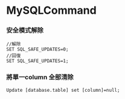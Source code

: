 # MySQLCommand


### 安全模式解除
    //解除
    SET SQL_SAFE_UPDATES=0;
    //回復
    SET SQL_SAFE_UPDATES=1;
    
### 將單一column 全部清除

    Update [database.table] set [column]=null;



